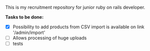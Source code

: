 This is my recruitment repository for junior ruby on rails developer.

**Tasks to be done:**
- [X] Possibility to add products from CSV
  import is available on link '/admin/import'
- [ ] Allows processing of huge uploads
- [ ] tests
